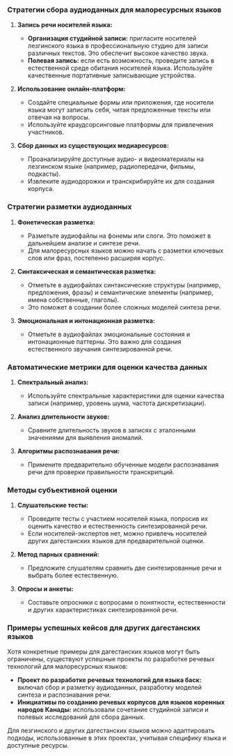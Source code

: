 ### Стратегии сбора аудиоданных для малоресурсных языков

1. **Запись речи носителей языка:**
   - **Организация студийной записи:** пригласите носителей лезгинского языка в профессиональную студию для записи различных текстов. Это обеспечит высокое качество звука.
   - **Полевая запись:** если есть возможность, проведите запись в естественной среде обитания носителей языка. Используйте качественные портативные записывающие устройства.

2. **Использование онлайн-платформ:**
   - Создайте специальные формы или приложения, где носители языка могут записать себя, читая предложенные тексты или отвечая на вопросы.
   - Используйте краудсорсинговые платформы для привлечения участников.

3. **Сбор данных из существующих медиаресурсов:**
   - Проанализируйте доступные аудио- и видеоматериалы на лезгинском языке (например, радиопередачи, фильмы, подкасты).
   - Извлеките аудиодорожки и транскрибируйте их для создания корпуса.

### Стратегии разметки аудиоданных

1. **Фонетическая разметка:**
   - Разметьте аудиофайлы на фонемы или слоги. Это поможет в дальнейшем анализе и синтезе речи.
   - Для малоресурсных языков можно начать с разметки ключевых слов или фраз, постепенно расширяя корпус.

2. **Синтаксическая и семантическая разметка:**
   - Отметьте в аудиофайлах синтаксические структуры (например, предложения, фразы) и семантические элементы (например, имена собственные, глаголы).
   - Это поможет в создании более сложных моделей синтеза речи.

3. **Эмоциональная и интонационная разметка:**
   - Отметьте в аудиофайлах эмоциональные состояния и интонационные паттерны. Это важно для создания естественного звучания синтезированной речи.

### Автоматические метрики для оценки качества данных

1. **Спектральный анализ:**
   - Используйте спектральные характеристики для оценки качества записи (например, уровень шума, частота дискретизации).

2. **Анализ длительности звуков:**
   - Сравните длительность звуков в записях с эталонными значениями для выявления аномалий.

3. **Алгоритмы распознавания речи:**
   - Примените предварительно обученные модели распознавания речи для проверки правильности транскрипций.

### Методы субъективной оценки

1. **Слушательские тесты:**
   - Проведите тесты с участием носителей языка, попросив их оценить качество и естественность синтезированной речи.
   - Если носителей-экспертов нет, можно привлечь носителей других дагестанских языков для предварительной оценки.

2. **Метод парных сравнений:**
   - Предложите слушателям сравнить две синтезированные речи и выбрать более естественную.

3. **Опросы и анкеты:**
   - Составьте опросники с вопросами о понятности, естественности и других характеристиках синтезированной речи.

### Примеры успешных кейсов для других дагестанских языков

Хотя конкретные примеры для дагестанских языков могут быть ограничены, существуют успешные проекты по разработке речевых технологий для малоресурсных языков:

- **Проект по разработке речевых технологий для языка баск:** включал сбор и разметку аудиоданных, разработку моделей синтеза и распознавания речи.
- **Инициативы по созданию речевых корпусов для языков коренных народов Канады:** использовали сочетание студийной записи и полевых исследований для сбора данных.

Для лезгинского и других дагестанских языков можно адаптировать подходы, использованные в этих проектах, учитывая специфику языка и доступные ресурсы.